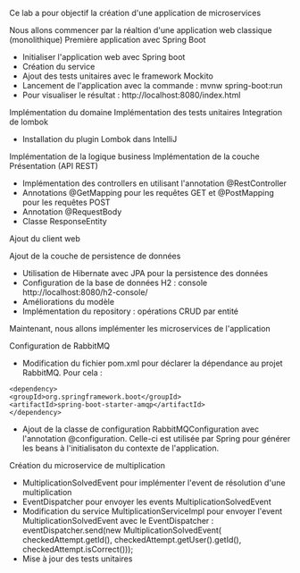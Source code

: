 Ce lab a pour objectif la création d'une application de microservices

Nous allons commencer par la réaltion d'une application web classique (monolithique)
Première application avec Spring Boot
* Initialiser l'application web avec Spring boot
* Création du service
* Ajout des tests unitaires avec le framework Mockito
* Lancement de l'application avec la commande : mvnw spring-boot:run
* Pour visualiser le résultat : http://localhost:8080/index.html

Implémentation du domaine
Implémentation des tests unitaires
Integration de lombok
* Installation du plugin Lombok dans IntelliJ

Implémentation de la logique business
Implémentation de la couche Présentation (API REST)
* Implémentation des controllers en utilisant l'annotation @RestController
* Annotations @GetMapping pour les requêtes GET et @PostMapping pour les requêtes POST
* Annotation @RequestBody
* Classe ResponseEntity

Ajout du client web

Ajout de la couche de persistence de données
* Utilisation de Hibernate avec JPA pour la persistence des données
* Configuration de la base de données H2 : console http://localhost:8080/h2-console/
* Améliorations du modèle
* Implémentation du repository : opérations CRUD par entité

Maintenant, nous allons implémenter les microservices de l'application

Configuration de RabbitMQ
* Modification du fichier pom.xml pour déclarer la dépendance au projet RabbitMQ. Pour cela :
```
<dependency>
<groupId>org.springframework.boot</groupId>
<artifactId>spring-boot-starter-amqp</artifactId>
</dependency>
```
* Ajout de la classe de configuration RabbitMQConfiguration avec l'annotation @configuration. Celle-ci est utilisée par Spring pour générer les beans
à l'initialisaton du contexte de l'application.

Création du microservice de multiplication
* MultiplicationSolvedEvent pour implémenter l'event de résolution d'une multiplication
* EventDispatcher pour envoyer les events MultiplicationSolvedEvent
* Modification du service MultiplicationServiceImpl pour envoyer l'event MultiplicationSolvedEvent avec le EventDispatcher :
    eventDispatcher.send(new MultiplicationSolvedEvent(
                    checkedAttempt.getId(),
                    checkedAttempt.getUser().getId(),
                    checkedAttempt.isCorrect()));
* Mise à jour des tests unitaires
